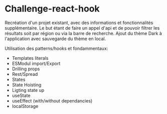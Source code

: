 # Challenge-react-hook

Recréation d'un projet existant, avec des informations et fonctionnalités supplémentaire.
Le but étant de faire un appel d'api et de pouvoir filtrer les résultats soit par région ou via la barre de recherche. Ajout du thème Dark à l'application avec sauvegarde du thème en local.

Utilisation des patterns/hooks et fondammentaux:
- Templates literals
- ESModul import/Export
- Drilling props
- Rest/Spread
- States
- State Hoisting
- Ligting state up
- useState
- useEffect (with/without dependancies)
- localStorage
